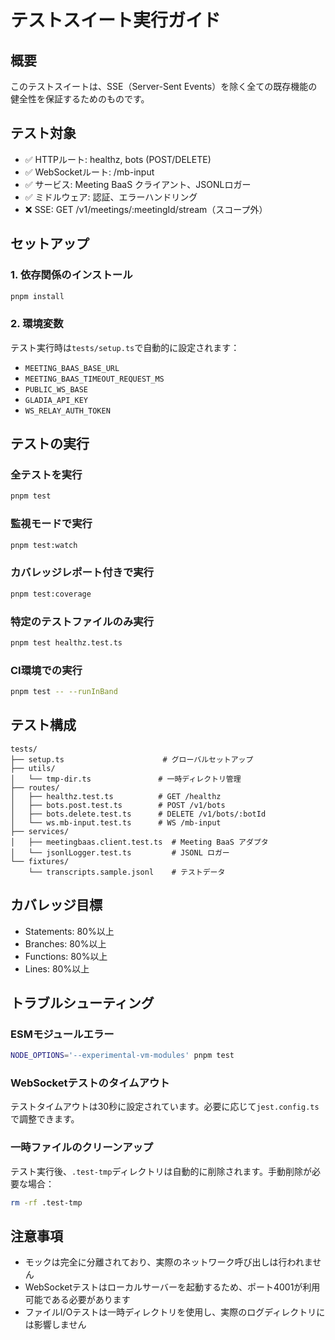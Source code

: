 # テストスイート実行ガイド

## 概要
このテストスイートは、SSE（Server-Sent Events）を除く全ての既存機能の健全性を保証するためのものです。

## テスト対象
- ✅ HTTPルート: healthz, bots (POST/DELETE)
- ✅ WebSocketルート: /mb-input
- ✅ サービス: Meeting BaaS クライアント、JSONLロガー
- ✅ ミドルウェア: 認証、エラーハンドリング
- ❌ SSE: GET /v1/meetings/:meetingId/stream（スコープ外）

## セットアップ

### 1. 依存関係のインストール
```bash
pnpm install
```

### 2. 環境変数
テスト実行時は`tests/setup.ts`で自動的に設定されます：
- `MEETING_BAAS_BASE_URL`
- `MEETING_BAAS_TIMEOUT_REQUEST_MS`
- `PUBLIC_WS_BASE`
- `GLADIA_API_KEY`
- `WS_RELAY_AUTH_TOKEN`

## テストの実行

### 全テストを実行
```bash
pnpm test
```

### 監視モードで実行
```bash
pnpm test:watch
```

### カバレッジレポート付きで実行
```bash
pnpm test:coverage
```

### 特定のテストファイルのみ実行
```bash
pnpm test healthz.test.ts
```

### CI環境での実行
```bash
pnpm test -- --runInBand
```

## テスト構成

```
tests/
├── setup.ts                      # グローバルセットアップ
├── utils/
│   └── tmp-dir.ts               # 一時ディレクトリ管理
├── routes/
│   ├── healthz.test.ts          # GET /healthz
│   ├── bots.post.test.ts        # POST /v1/bots
│   ├── bots.delete.test.ts      # DELETE /v1/bots/:botId
│   └── ws.mb-input.test.ts      # WS /mb-input
├── services/
│   ├── meetingbaas.client.test.ts  # Meeting BaaS アダプタ
│   └── jsonlLogger.test.ts         # JSONL ロガー
└── fixtures/
    └── transcripts.sample.jsonl    # テストデータ
```

## カバレッジ目標
- Statements: 80%以上
- Branches: 80%以上
- Functions: 80%以上
- Lines: 80%以上

## トラブルシューティング

### ESMモジュールエラー
```bash
NODE_OPTIONS='--experimental-vm-modules' pnpm test
```

### WebSocketテストのタイムアウト
テストタイムアウトは30秒に設定されています。必要に応じて`jest.config.ts`で調整できます。

### 一時ファイルのクリーンアップ
テスト実行後、`.test-tmp`ディレクトリは自動的に削除されます。手動削除が必要な場合：
```bash
rm -rf .test-tmp
```

## 注意事項
- モックは完全に分離されており、実際のネットワーク呼び出しは行われません
- WebSocketテストはローカルサーバーを起動するため、ポート4001が利用可能である必要があります
- ファイルI/Oテストは一時ディレクトリを使用し、実際のログディレクトリには影響しません
